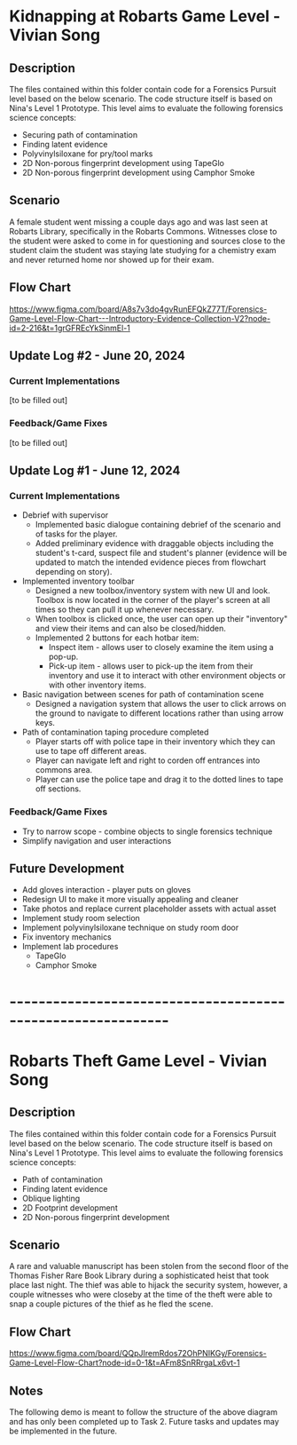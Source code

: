 # Kidnapping at Robarts Game Level - Vivian Song

## Description

The files contained within this folder contain code for a Forensics Pursuit level based on the below scenario. The code structure itself is based on Nina's Level 1 Prototype. This level aims to evaluate the following forensics science concepts:

* Securing path of contamination 
* Finding latent evidence 
* Polyvinylsiloxane for pry/tool marks
* 2D Non-porous fingerprint development using TapeGlo
* 2D Non-porous fingerprint development using Camphor Smoke

## Scenario
A female student went missing a couple days ago and was last seen at Robarts Library, specifically in the Robarts Commons. Witnesses close to the student were asked to come in for questioning and sources close to the student claim the student was staying late studying for a chemistry exam and never returned home nor showed up for their exam.

## Flow Chart

https://www.figma.com/board/A8s7v3do4gvRunEFQkZ77T/Forensics-Game-Level-Flow-Chart---Introductory-Evidence-Collection-V2?node-id=2-216&t=1grGFREcYkSinmEl-1

## Update Log #2 - June 20, 2024

### Current Implementations

[to be filled out]

### Feedback/Game Fixes

[to be filled out]

## Update Log #1 - June 12, 2024

### Current Implementations

- Debrief with supervisor
  - Implemented basic dialogue containing debrief of the scenario and of tasks for the player.
  - Added preliminary evidence with draggable objects including the student's t-card, suspect file and student's planner (evidence will be updated to match the intended evidence pieces from flowchart depending on story).
- Implemented inventory toolbar
  - Designed a new toolbox/inventory system with new UI and look. Toolbox is now located in the corner of the player's screen at all times so they can pull it up whenever necessary.
  - When toolbox is clicked once, the user can open up their "inventory" and view their items and can also be closed/hidden.
  - Implemented 2 buttons for each hotbar item:
    - Inspect item - allows user to closely examine the item using a pop-up.
    - Pick-up item - allows user to pick-up the item from their inventory and use it to interact with other environment objects or with other inventory items.
- Basic navigation between scenes for path of contamination scene
  - Designed a navigation system that allows the user to click arrows on the ground to navigate to different locations rather than using arrow keys. 
- Path of contamination taping procedure completed
  - Player starts off with police tape in their inventory which they can use to tape off different areas.
  - Player can navigate left and right to corden off entrances into commons area.
  - Player can use the police tape and drag it to the dotted lines to tape off sections.

### Feedback/Game Fixes

- Try to narrow scope - combine objects to single forensics technique
- Simplify navigation and user interactions

## Future Development

- Add gloves interaction - player puts on gloves
- Redesign UI to make it more visually appealing and cleaner
- Take photos and replace current placeholder assets with actual asset
- Implement study room selection 
- Implement polyvinylsiloxane technique on study room door
- Fix inventory mechanics
- Implement lab procedures
  - TapeGlo
  - Camphor Smoke 

# ------------------------------------------------------------

# Robarts Theft Game Level - Vivian Song

## Description

The files contained within this folder contain code for a Forensics Pursuit level based on the below scenario. The code structure itself is based on Nina's Level 1 Prototype. This level aims to evaluate the following forensics science concepts:

* Path of contamination 
* Finding latent evidence 
* Oblique lighting 
* 2D Footprint development  
* 2D Non-porous fingerprint development

## Scenario
A rare and valuable manuscript has been stolen from the second floor of the Thomas Fisher Rare Book Library during a sophisticated heist that took place last night. The thief was able to hijack the security system, however, a couple witnesses who were closeby at the time of the theft were able to snap a couple pictures of the thief as he fled the scene.

## Flow Chart

https://www.figma.com/board/QQpJIremRdos72OhPNIKGy/Forensics-Game-Level-Flow-Chart?node-id=0-1&t=AFm8SnRRrgaLx6vt-1

## Notes

The following demo is meant to follow the structure of the above diagram and has only been completed up to Task 2. Future tasks and updates may be implemented in the future.

